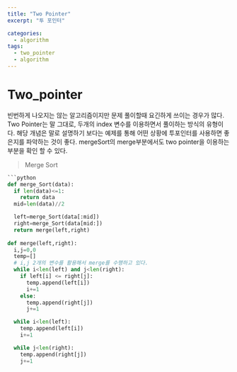 ```yaml
---
title: "Two Pointer"
excerpt: "투 포인터"

categories:
  - algorithm
tags:
  - two_pointer
  - algorithm
---
```


# Two_pointer
빈번하게 나오지는 않는 알고리즘이지만 문제 풀이할때 요긴하게 쓰이는 경우가 많다. Two Pointer는 말 그대로, 두개의 index 변수를 이용하면서 풀이하는 방식의 유형이다. 해당 개념은 말로 설명하기 보다는 예제를 통해 어떤 상황에 투포인터를 사용하면 좋은지를 파악하는 것이 좋다.
mergeSort의 merge부분에서도 two pointer을 이용하는 부분을 확인 할 수 있다.

>Merge Sort

```python
```python
def merge_Sort(data):
  if len(data)<=1:
    return data
  mid=len(data)//2

  left=merge_Sort(data[:mid])
  right=merge_Sort(data[mid:])
  return merge(left,right)
  
def merge(left,right):
  i,j=0,0
  temp=[]
  # i,j 2개의 변수를 활용해서 merge를 수행하고 있다.
  while i<len(left) and j<len(right):
    if left[i] <= right[j]:
      temp.append(left[i])
      i+=1
    else:
      temp.append(right[j])
      j+=1

  while i<len(left):
    temp.append(left[i])  
    i+=1

  while j<len(right):
    temp.append(right[j])
    j+=1
```
